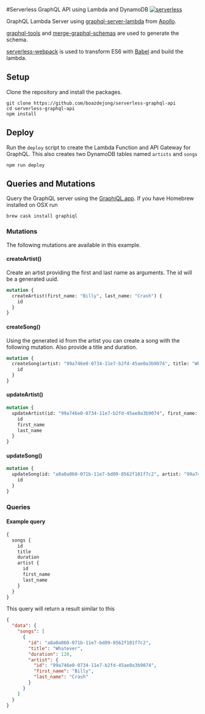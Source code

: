 #Serverless GraphQL API using Lambda and DynamoDB
[![serverless](http://public.serverless.com/badges/v3.svg)](http://www.serverless.com)

GraphQL Lambda Server using [graphql-server-lambda](https://github.com/apollographql/graphql-server/tree/master/packages/graphql-server-lambda) from [Apollo](http://dev.apollodata.com/).

[graphql-tools](https://github.com/apollographql/graphql-tools) and [merge-graphql-schemas](https://github.com/okgrow/merge-graphql-schemas) are used to generate the schema.

[serverless-webpack](https://github.com/elastic-coders/serverless-webpack) is used to transform ES6 with [Babel](https://babeljs.io/) and build the lambda.


## Setup
Clone the repository and install the packages.

```
git clone https://github.com/boazdejong/serverless-graphql-api
cd serverless-graphql-api
npm install
```

## Deploy
Run the `deploy` script to create the Lambda Function and API Gateway for GraphQL. This also creates two DynamoDB tables named `artists` and `songs`
```
npm run deploy
```

## Queries and Mutations
Query the GraphQL server using the [GraphiQL.app](https://github.com/skevy/graphiql-app). If you have Homebrew installed on OSX run
```
brew cask install graphiql
```

### Mutations
The following mutations are available in this example.

#### createArtist()
Create an artist providing the first and last name as arguments. The id will be a generated uuid.
```graphql
mutation {
  createArtist(first_name: "Billy", last_name: "Crash") {
    id
  }
}
```

#### createSong()
Using the generated id from the artist you can create a song with the following mutation. Also provide a title and duration.
```graphql
mutation {
  createSong(artist: "99a746e0-0734-11e7-b2fd-45ae0a3b9074", title: "Whatever", duration: 120) {
    id
  }
}
```

#### updateArtist()
```graphql
mutation {
  updateArtist(id: "99a746e0-0734-11e7-b2fd-45ae0a3b9074", first_name: "John", last_name: "Ruth") {
    id
    first_name
    last_name
  }
}
```

#### updateSong()
```graphql
mutation {
  updateSong(id: "a8a0a060-071b-11e7-bd09-8562f101f7c2", artist: "99a746e0-0734-11e7-b2fd-45ae0a3b9074", duration: 130, title: "A new title") {
    id
  }
}
```

### Queries
#### Example query
```graphql
{
  songs {
    id
    title
    duration
    artist {
      id
      first_name
      last_name
    }
  }
}
```

This query will return a result similar to this
```json
{
  "data": {
    "songs": [
      {
        "id": "a8a0a060-071b-11e7-bd09-8562f101f7c2",
        "title": "Whatever",
        "duration": 120,
        "artist": {
          "id": "99a746e0-0734-11e7-b2fd-45ae0a3b9074",
          "first_name": "Billy",
          "last_name": "Crash"
        }
      }
    ]
  }
}
```
